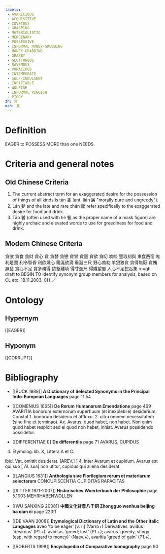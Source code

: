 ```yaml
---
labels: 
 - AVARICIOUS
 - ACQUISITIVE
 - COVETOUS
 - GRASPING
 - MATERIALISTIC
 - MERCENARY
 - POSSESSIVE
 - INFORMAL MONEY-GRUBBING
 - MONEY-GRABBING
 - GRABBY
 - GLUTTONOUS
 - RAVENOUS
 - VORACIOUS
 - INTEMPERATE
 - SELF-INDULGENT
 - INSATIABLE
 - WOLFISH
 - INFORMAL PIGGISH
 - PIGGY
zh: 貪
och: 貪
---
```


# Definition
EAGER to POSSESS MORE than one NEEDS.
# Criteria and general notes
## Old Chinese Criteria
1. The current abstract term for an exaggerated desire for the possession of things of all kinds is tān 貪 (ant. lián 廉 "morally pure and ungreedy").
2. Lán 婪 and the late and rare chán 饞 refer specifically to the exaggerated desire for food and drink.
3. Tāo 饕 (often used with tié 餮 as the proper name of a mask figure) are highly archaic and elevated words to use for greediness for food and drink.
## Modern Chinese Criteria
貪欲
貪食
貪財
貪心
貪
貪婪
貪戀
貪冒
貪墨
貪欲
貪叨
啖啖
豐取刻與
東食西宿
唯利是圖
利令智昏
利欲燻心
饞涎欲滴
垂涎三尺
野心勃勃
羊狠狼貪
貪得無厭
貪賄無藝
貪心不足
貪多務得
欲壑難填
得寸進尺
得隴望蜀
人心不足蛇吞象
rough draft to BEGIN TO identify synonym group members for analysis, based on CL etc. 18.11.2003. CH ／
# Ontology

## Hypernym
[[EAGER]]
## Hyponym
[[CORRUPT]]
# Bibliography
- [[BUCK 1988]]
**A Dictionary of Selected Synonyms in the Principal Indo-European Languages** page 11.54

- [[COMENIUS 1665]]
**De Rerum Humanarum Emendatione** page 469
AVARITIA bonorum externorum superfluum (et inexplebile) desiderium. Constat 1. bonorum desiderio et affluxu. 2. ultra omnem necessitatem (sine fine et terminao).
Ax. Avarus, quod habet, non habet. Non enim quod habet respicit sed ei quod non habet, inhiat. Avarus possidendo possidetur.
- [[DIFFERENTIAE I]]
**De differentiis** page 71
AVARUS, CUPIDUS
4. Etymolog. lib. X, Littera A et C.

Ibid. Vat. omittit desiderat. [AREV.]
]
4. Inter Avarum et cupidum. Avarus est qui suo [ Al. sua] non utitur, cupidus qui aliena desiderat.
- [[LANGIUS 1631]]
**Anthologia sive Florilegium rerum et materiarum selectarum** 
CONCUPISCENTIA
CUPIDITAS
RAPACITAS
- [[RITTER 1971-2007]]
**Historisches Woerterbuch der Philosophie** page 5.1003
MEHRHABENWOLLEN
- [[WU SANXING 2008]]
**中國文化背景八千詞 Zhongguo wenhua beijing ba qian ci** page 223ff

- [[DE VAAN 2008]]
**Etymological Dictionary of Latin and the Other Italic Languages** 
aveo 'to be eager' [v. II] (Varro+)
Derivatives: avidus 'desirous' (P1.+), aviditas 'greed; lust' (P1.+); avarus 'greedy,
stingy (esp. with regard to money)' (Naev.+), avaritia 'greed of gain' (P1.+).
- [[ROBERTS 1998]]
**Encyclopedia of Comparative Iconography** page 90
